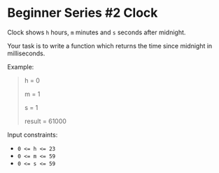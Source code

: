 # Beginner Series #2 Clock

Clock shows `h` hours, `m` minutes and `s` seconds after midnight.

Your task is to write a function which returns the time since midnight in milliseconds.

Example:

> h = 0
>
> m = 1
>
> s = 1
>
> result = 61000

Input constraints:

- `0 <= h <= 23`
- `0 <= m <= 59`
- `0 <= s <= 59`

